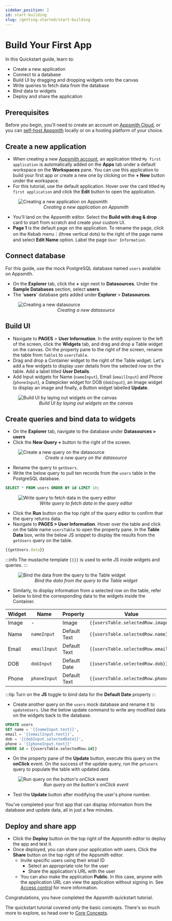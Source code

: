 ```yaml
---
sidebar_position: 2
id: start-building
slug: /getting-started/start-building
---
```

# Build Your First App

In this Quickstart guide, learn to:

* Create a new application
* Connect to a database
* Build UI by dragging and dropping widgets onto the canvas
* Write queries to fetch data from the database
* Bind data to widgets
* Deploy and share the application

## Prerequisites

Before you begin, you'll need to create an account on [Appsmith Cloud](https://app.appsmith.com/), or you can [self-host Appsmith](/getting-started/setup) locally or on a hosting platform of your choice.

## Create a new application

* When creating a new [Appsmith account](https://app.appsmith.com/), an application titled `My first application` is automatically added on the **Apps** tab under a default workspace on the **Workspaces** pane. You can use this application to build your first app or create a new one by clicking on the **+ New** button under the workspace.
* For this tutorial, use the default application. Hover over the card titled `My first application` and click the **Edit** button to open the application.

<figure>
  <img src="/img/create-new-app.png" style= {{width:"100%", height:"auto"}} alt="Creating a new application on Appsmith"/>
  <figcaption align = "center"><i>Creating a new application on Appsmith</i></figcaption>
</figure>


* You'll land on the Appsmith editor. Select the **Build with drag & drop** card to start from scratch and create your custom UI.
* **Page 1** is the default page on the application. To rename the page, click on the Kebab menu︙(three vertical dots) to the right of the page name and select **Edit Name** option. Label the page `User Information`.

## Connect database

For this guide, use the mock PostgreSQL database named `users` available on Appsmith.

* On the **Explorer** tab, click the **+** sign next to **Datasources**. Under the **Sample Databases** section, select **users**.
* The '**users**' database gets added under **Explorer** > **Datasources**.

<figure>
  <img src="/img/Add_Datasource.png" style= {{width:"100%", height:"auto"}} alt="Creating a new datasource"/>
  <figcaption align = "center"><i>Creating a new datasource</i></figcaption>
</figure>

## Build UI

* Navigate to **PAGES** > **User Information**. In the entity explorer to the left of the screen, click the **Widgets** tab, and drag and drop a Table widget on the canvas. On the property pane to the right of the screen, rename the table from `Table1` to `usersTable`.
* Drag and drop a Container widget to the right of the Table widget. Let's add a few widgets to display user details from the selected row on the table. Add a label titled **User Details**.
* Add Input widgets for Name (`nameInput`), Email (`emailInput`) and Phone (`phoneInput`), a Datepicker widget for DOB (`dobInput`), an Image widget to display an image and finally, a Button widget labelled **Update**.

<figure>
  <img src="/img/build-ui.png" style= {{width:"100%", height:"auto"}} alt="Build UI by laying out widgets on the canvas"/>
  <figcaption align = "center"><i>Build UI by laying out widgets on the canvas</i></figcaption>
</figure>

## Create queries and bind data to widgets

* On the **Explorer** tab, navigate to the database under **Datasources > users**
* Click the **New Query +** button to the right of the screen.

<figure>
  <img src="/img/create-new-query.png" style= {{width:"100%", height:"auto"}} alt="Create a new query on the datasource"/>
  <figcaption align = "center"><i>Create a new query on the datasource</i></figcaption>
</figure>

* Rename the query to `getUsers`.
* Write the below query to pull ten records from the `users` table in the PostgreSQL database.

```sql
SELECT * FROM users ORDER BY id LIMIT 10;
```

<figure>
  <img src="/img/write-fetch-data-query.png" style= {{width:"100%", height:"auto"}} alt="Write query to fetch data in the query editor"/>
  <figcaption align = "center"><i>Write query to fetch data in the query editor</i></figcaption>
</figure>


* Click the **Run** button on the top right of the query editor to confirm that the query returns data.
* Navigate to **PAGES > User Information**. Hover over the table and click on the table name `usersTable` to open the property pane. In the **Table Data** box, write the below JS snippet to display the results from the `getUsers` query on the table.

```javascript
{{getUsers.data}}
```

:::info
The mustache template `{{}}` is used to write JS inside widgets and queries.
:::

<figure>
  <img src="/img/bind-data-from-query.png" style= {{width:"100%", height:"auto"}} alt="Bind the data from the query to the Table widget"/>
  <figcaption align = "center"><i>Bind the data from the query to the Table widget</i></figcaption>
</figure>

* Similarly, to display information from a selected row on the table, refer below to bind the corresponding data to the widgets inside the Container.

| Widget | Name       | Property                                          | Value                              |
| ------ | ---------- | ------------------------------------------------- | ---------------------------------- |
| Image  | -          | Image                                             | ```{{usersTable.selectedRow.image}}``` |
| Name   | `nameInput`  | Default Text                                      | ```{{usersTable.selectedRow.name}}```  |
| Email  | `emailInput` | Default Text                                      | ```{{usersTable.selectedRow.email}}``` |
| DOB    | `dobInput`   | Default Date                                      | ```{{usersTable.selectedRow.dob}}``` |
| Phone  | `phoneInput` | Default Text                                      | ```{{usersTable.selectedRow.phone}}``` |

:::tip
Turn on the **JS** toggle to bind data for the **Default Date** property
:::

* Create another query on the `users` mock database and rename it to `updateUsers`. Use the below update command to write any modified data on the widgets back to the database.

```sql
UPDATE users 
SET name = '{{nameInput.text}}', 
email = '{{emailInput.text}}', 
dob = '{{dobInput.selectedDate}}', 
phone = '{{phoneInput.text}}' 
WHERE id = {{usersTable.selectedRow.id}} 
```

* On the property pane of the **Update** button, execute this query on the **onClick** event. On the success of the update query, run the `getusers` query to populate the table with updated data.

<figure>
  <img src="/img/run-query-on-click-event.png" style= {{width:"100%", height:"auto"}} alt="Run query on the button's onClick event"/>
  <figcaption align = "center"><i>Run query on the button's onClick event</i></figcaption>
</figure>

* Test the **Update** button after modifying the user's phone number.

You’ve completed your first app that can display information from the database and update data, all in just a few minutes.

## Deploy and share app

* Click the **Deploy** button on the top right of the Appsmith editor to deploy the app and test it.
* Once deployed, you can share your application with users. Click the **Share** button on the top right of the Appsmith editor.
  * Invite specific users using their email ID
    * Select an appropriate role for the user
    * Share the application's URL with the user
  * You can also make the application **Public**. In this case, anyone with the application URL can view the application without signing in. See [Access control](/advanced-concepts/access-control) for more information.

Congratulations, you have completed the Appsmith quickstart tutorial.

The quickstart tutorial covered only the basic concepts. There's so much more to explore, so head over to [Core Concepts](/core-concepts/connecting-to-data-sources).

